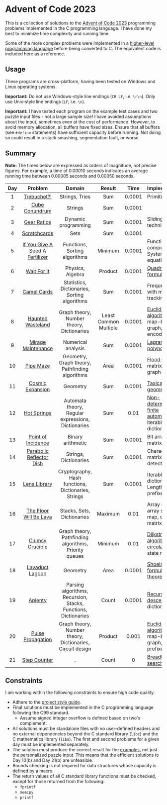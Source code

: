 # Advent of Code 2023

This is a collection of solutions to the
[Advent of Code 2023](https://adventofcode.com/2023) programming problems
implemented in the C programming language. I have done my best to minimize time
complexity and running time.

Some of the more complex problems were implemented in a
[higher-level programming language](ref/) before being converted to C. The
equivalent code is included here as a reference.

## Usage

These programs are cross-platform, having been tested on Windows and Linux
operating systems.

**Important:** Do not use Windows-style line endings (`CR LF`, i.e. `\r\n`).
Only use Unix-style line endings (`LF`, i.e. `\n`).

**Important:** I have tested each program on the example test cases and two
puzzle input files - not a large sample size! I have avoided assumptions about
the input, sometimes even at the cost of performance. However, to avoid memory
allocation, all buffers have fixed sizes. Ensure that all buffers (see `#define`
statements) have sufficient capacity before running. Not doing so could result
in a stack smashing, segmentation fault, or worse.

## Summary

**Note:** The times below are expressed as orders of magnitude, not precise
figures. For example, a time of 0.00010 seconds indicates an average running
time between 0.00005 seconds and 0.00050 seconds.

| Day |                     Problem                     |                             Domain                             |        Result         |  Time  | Implementation                                                                                                                                                |
| :-: | :---------------------------------------------: | :------------------------------------------------------------: | :-------------------: | :----: | :------------------------------------------------------------------------------------------------------------------------------------------------------------ |
|  1  |           [Trebuchet?!](src/day01b.c)           |                         Strings, Tries                         |          Sum          | 0.0001 | Primitive [trie](https://en.wikipedia.org/wiki/Trie)                                                                                                          |
|  2  |         [Cube Conundrum](src/day02b.c)          |                            Strings                             |          Sum          | 0.0001 |                                                                                                                                                               |
|  3  |           [Gear Ratios](src/day03b.c)           |                      Dynamic programming                       |          Sum          | 0.0001 | Sliding window technique                                                                                                                                      |
|  4  |          [Scratchcards](src/day04b.c)           |                              Sets                              |          Sum          | 0.0001 |                                                                                                                                                               |
|  5  | [If You Give A Seed A Fertilizer](src/day05b.c) |                 Functions, Sorting algorithms                  |        Minimum        | 0.0001 | Function composition, System of linear equations                                                                                                              |
|  6  |           [Wait For It](src/day06b.c)           |                        Physics, Algebra                        |        Product        | 0.0001 | [Quadratic formula](https://en.wikipedia.org/wiki/Quadratic_formula)                                                                                          |
|  7  |           [Camel Cards](src/day07b.c)           |          Statistics, Dictionaries, Sorting algorithms          |          Sum          | 0.0001 | Frequency map with mode-tracking                                                                                                                              |
|  8  |        [Haunted Wasteland](src/day08b.c)        |           Graph theory, Number theory, Dictionaries            | Least Common Multiple | 0.0001 | [Euclidean algorithm](https://en.wikipedia.org/wiki/Euclidean_algorithm), map-based graph, base-36 encoding                                                   |
|  9  |       [Mirage Maintenance](src/day09b.c)        |                       Numerical analysis                       |          Sum          | 0.0001 | [Lagrange polynomial](https://en.wikipedia.org/wiki/Lagrange_polynomial)                                                                                      |
| 10  |            [Pipe Maze](src/day10a.c)            |         Geometry, Graph theory, Pathfinding algorithms         |         Area          | 0.0001 | [Flood-fill](https://en.wikipedia.org/wiki/Flood_fill), matrix-based graph                                                                                    |
| 11  |        [Cosmic Expansion](src/day11b.c)         |                            Geometry                            |          Sum          | 0.0001 | [Taxicab geometry](https://en.wikipedia.org/wiki/Taxicab_geometry)                                                                                            |
| 12  |           [Hot Springs](src/day12b.c)           |       Automata theory, Regular expressions, Dictionaries       |          Sum          |  0.01  | [Non-deterministic finite automaton](https://en.m.wikipedia.org/wiki/Nondeterministic_finite_automaton), iterable dictionary                                  |
| 13  |       [Point of Incidence](src/day13b.c)        |                       Binary arithmetic                        |          Sum          | 0.0001 | Bit array, bit matrix                                                                                                                                         |
| 14  |    [Parabolic Reflector Dish](src/day14b.c)     |                     Strings, Dictionaries                      |          Sum          | 0.0001 | Character matrix, cycle detection                                                                                                                             |
| 15  |          [Lens Library](src/day15b.c)           |      Cryptography, Hash functions, Dictionaries, Strings       |          Sum          | 0.0001 | Iterable ordered dictionary, Length-prefixed string                                                                                                           |
| 16  |     [The Floor Will Be Lava](src/day16b.c)      |                   Stacks, Sets, Dictionaries                   |        Maximum        |  0.01  | Array stack, array set, array map, character matrix                                                                                                           |
| 17  |         [Clumsy Crucible](src/day17b.c)         |     Graph theory, Pathfinding algorithms, Priority queues      |        Minimum        |  0.01  | [Dijkstra\'s algorithm](https://en.wikipedia.org/wiki/Dijkstra%27s_algorithm), [circular buffer](https://en.wikipedia.org/wiki/Circular_buffer), state matrix |
| 18  |         [Lavaduct Lagoon](src/day18b.c)         |                            Geometry                            |         Area          | 0.0001 | [Shoelace formula](https://en.wikipedia.org/wiki/Shoelace_formula), [Pick\'s theorem](https://en.wikipedia.org/wiki/Pick%27s_theorem)                         |
| 19  |             [Aplenty](src/day19b.c)             | Parsing algorithms, Recursion, Stacks, Functions, Dictionaries |         Count         | 0.0001 | [Recursive descent parser](https://en.wikipedia.org/wiki/Recursive_descent_parser), dictionary                                                                |
| 20  |        [Pulse Propagation](src/day20b.c)        |   Graph theory, Number theory, Dictionaries, Circuit design    |        Product        | 0.001  | [Euclidean algorithm](https://en.wikipedia.org/wiki/Euclidean_algorithm), map-based graph, length-prefixed string                                             |
| 21  |          [Step Counter](src/day21a.c)           |                               .                                |         Count         |   0    | [Breadth-first search](https://en.wikipedia.org/wiki/Breadth-first_search)                                                                                    |

## Constraints

I am working within the following constraints to ensure high code quality.

- Adhere to the [project style guide](cstyle.md).
- Final solutions must be implemented in the C programming language following
  the C99 standard.
  - Assume signed integer overflow is defined based on two\'s complement.
- All solutions must be standalone files with no user-defined headers and no
  external dependencies beyond the C standard library (`libc`) and the C
  mathematics library (`libm`). The first and second problems for a given day
  must be implemented separately.
- The solution must produce the correct result for the [examples](data/), not
  just the personalized puzzle input. This means that the efficient solutions to
  Day 10(b) and Day 21(b) are unfeasible.
- Bounds checking is not required for data structures whose capacity is defined
  by a macro.
- The return values of all C standard library functions must be checked, except
  for those returned from the following:
  - `fprintf`
  - `memcpy`
  - `printf`
